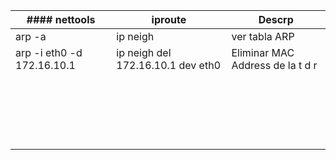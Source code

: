 | #### nettools  | iproute | Descrp 
| ------------- | ------------- |----------------|
| arp -a  | ip neigh  | ver tabla ARP
| arp -i eth0 -d 172.16.10.1  |  ip neigh del 172.16.10.1 dev eth0 |Eliminar MAC Address de la t d r|
|  |   |    |
|  |   | |
|   |  | |
|   |  | |
|  |  |
|  |   |    |
|  |   | |
|   |  | |
|   |  | |
|  |  |
|  |   |    |
|  |   | |
|   |  | |
|   |  | |
|  |  |
|  |   |    |
|  |   | |
|   |  | |
|   |  | |
|  |  |






